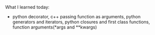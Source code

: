 What I learned today:
- python decorator, c++ passing function as arguments, python generators and iterators, python closures and first class functions, function arguments(*args and **kwargs)